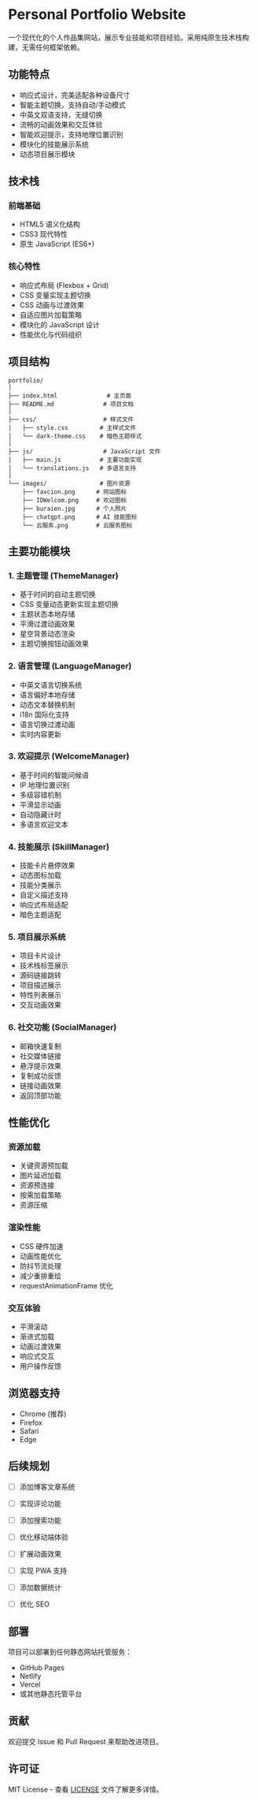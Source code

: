 # Personal Portfolio Website

一个现代化的个人作品集网站，展示专业技能和项目经验。采用纯原生技术栈构建，无需任何框架依赖。

## 功能特点

- 响应式设计，完美适配各种设备尺寸
- 智能主题切换，支持自动/手动模式
- 中英文双语支持，无缝切换
- 流畅的动画效果和交互体验
- 智能欢迎提示，支持地理位置识别
- 模块化的技能展示系统
- 动态项目展示模块

## 技术栈

### 前端基础
- HTML5 语义化结构
- CSS3 现代特性
- 原生 JavaScript (ES6+)

### 核心特性
- 响应式布局 (Flexbox + Grid)
- CSS 变量实现主题切换
- CSS 动画与过渡效果
- 自适应图片加载策略
- 模块化的 JavaScript 设计
- 性能优化与代码组织

## 项目结构

```
portfolio/
│
├── index.html              # 主页面
├── README.md              # 项目文档
│
├── css/                   # 样式文件
│   ├── style.css         # 主样式文件
│   └── dark-theme.css    # 暗色主题样式
│
├── js/                    # JavaScript 文件
│   ├── main.js           # 主要功能实现
│   └── translations.js   # 多语言支持
│
└── images/               # 图片资源
    ├── favcion.png      # 网站图标
    ├── IDWelcom.png     # 欢迎图标
    ├── buraien.jpg      # 个人照片
    ├── chatgpt.png      # AI 技能图标
    └── 云服务.png        # 云服务图标
```

## 主要功能模块

### 1. 主题管理 (ThemeManager)
- 基于时间的自动主题切换
- CSS 变量动态更新实现主题切换
- 主题状态本地存储
- 平滑过渡动画效果
- 星空背景动态渲染
- 主题切换按钮动画效果

### 2. 语言管理 (LanguageManager)
- 中英文语言切换系统
- 语言偏好本地存储
- 动态文本替换机制
- i18n 国际化支持
- 语言切换过渡动画
- 实时内容更新

### 3. 欢迎提示 (WelcomeManager)
- 基于时间的智能问候语
- IP 地理位置识别
- 多级容错机制
- 平滑显示动画
- 自动隐藏计时
- 多语言欢迎文本

### 4. 技能展示 (SkillManager)
- 技能卡片悬停效果
- 动态图标加载
- 技能分类展示
- 自定义描述支持
- 响应式布局适配
- 暗色主题适配

### 5. 项目展示系统
- 项目卡片设计
- 技术栈标签展示
- 源码链接跳转
- 项目描述展示
- 特性列表展示
- 交互动画效果

### 6. 社交功能 (SocialManager)
- 邮箱快速复制
- 社交媒体链接
- 悬浮提示效果
- 复制成功反馈
- 链接动画效果
- 返回顶部功能

## 性能优化

### 资源加载
- 关键资源预加载
- 图片延迟加载
- 资源预连接
- 按需加载策略
- 资源压缩

### 渲染性能
- CSS 硬件加速
- 动画性能优化
- 防抖节流处理
- 减少重排重绘
- requestAnimationFrame 优化

### 交互体验
- 平滑滚动
- 渐进式加载
- 动画过渡效果
- 响应式交互
- 用户操作反馈

## 浏览器支持

- Chrome (推荐)
- Firefox
- Safari
- Edge

## 后续规划

- [ ] 添加博客文章系统
- [ ] 实现评论功能
- [ ] 添加搜索功能
- [ ] 优化移动端体验
- [ ] 扩展动画效果
- [ ] 实现 PWA 支持
- [ ] 添加数据统计
- [ ] 优化 SEO


## 部署

项目可以部署到任何静态网站托管服务：

- GitHub Pages
- Netlify
- Vercel
- 或其他静态托管平台

## 贡献

欢迎提交 Issue 和 Pull Request 来帮助改进项目。

## 许可证

MIT License - 查看 [LICENSE](LICENSE) 文件了解更多详情。
